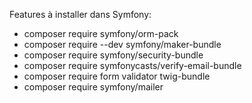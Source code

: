 Features à installer dans Symfony:
- composer require symfony/orm-pack
- composer require --dev symfony/maker-bundle
- composer require symfony/security-bundle
- composer require symfonycasts/verify-email-bundle
- composer require form validator twig-bundle   
- composer require symfony/mailer  

